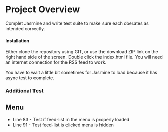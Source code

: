 # Project Overview


Complet Jasmine and write test suite to make sure each oberates as intended correctly. 

#### Installation

Either clone the repository using GIT, or use the download ZIP link on the right hand side of the screen. Double click the index.html file. You will need an internet connection for the RSS feed to work.

You have to wait a little bit sometimes for Jasmine to load because it has async test to complete.

### Additional Test

## Menu
 - Line 83 - Test if feed-list in the menu is properly loaded
 - Line 91 - Test feed-list is clicked menu is hidden





